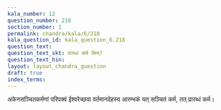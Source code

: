 ```yaml
---
kala_number: 12
question_number: 218
section_number: 1
permalink: chandra/kala/6/218
kala_question_id: kala_question_6.218
question_text: 
question_text_skt: प्रारब्धं कर्म किम्?
question_text_hin: 
layout: layout_chandra_question
draft: true
index_terms:
---
```


<!-- skt-start -->
अकेनसञ्चितकर्मणां परिपक्वं ईश्वरेच्छया वर्तमानदेहस्य आरम्भकं यत् सञ्चितं कर्म, तत् प्रारब्धं कर्म।
<!-- skt-end -->

<!-- eng-start -->
<!-- eng-end -->

